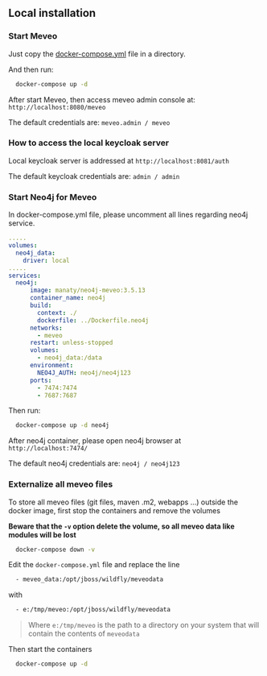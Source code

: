 ## Local installation

### Start Meveo

Just copy the [docker-compose.yml](https://raw.githubusercontent.com/meveo-org/meveo/master/docker/localhost/docker-compose.yml) file in a directory. 

And then run:

```sh
  docker-compose up -d
```

After start Meveo, then access meveo admin console at: `http://localhost:8080/meveo`

The default credentials are: `meveo.admin / meveo`

### How to access the local keycloak server

Local keycloak server is addressed at `http://localhost:8081/auth`

The default keycloak credentials are: `admin / admin`

### Start Neo4j for Meveo

In docker-compose.yml file, please uncomment all lines regarding neo4j service.

```yaml
.....
volumes:
  neo4j_data:
    driver: local
.....
services:
  neo4j:
      image: manaty/neo4j-meveo:3.5.13
      container_name: neo4j
      build:
        context: ./
        dockerfile: ../Dockerfile.neo4j
      networks:
        - meveo
      restart: unless-stopped
      volumes:
        - neo4j_data:/data
      environment:
        NEO4J_AUTH: neo4j/neo4j123
      ports:
        - 7474:7474
        - 7687:7687
```

Then run:
```sh
  docker-compose up -d neo4j
```

After neo4j container, please open neo4j browser at `http://localhost:7474/`

The default neo4j credentials are: `neo4j / neo4j123`


### Externalize all meveo files

To store all meveo files (git files, maven .m2, webapps ...) outside the docker image, first stop the containers and remove the volumes

**Beware that the `-v` option delete the volume, so all meveo data like modules will be lost**

```sh
  docker-compose down -v
```

Edit the `docker-compose.yml` file and replace the line

```sh
  - meveo_data:/opt/jboss/wildfly/meveodata
```

with

```sh
  - e:/tmp/meveo:/opt/jboss/wildfly/meveodata
```
> Where `e:/tmp/meveo` is the path to a directory on your system that will contain the contents of `meveodata`

Then start the containers

```sh
  docker-compose up -d
```
